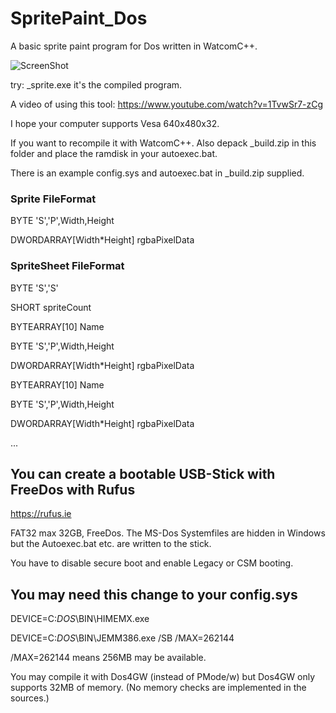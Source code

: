 # SpritePaint_Dos
A basic sprite paint program for Dos written in WatcomC++.

![ScreenShot](https://raw.github.com/kosmonautdnb/SpritePaint_Dos/main/DESC.PNG)

try: _sprite.exe it's the compiled program.

A video of using this tool: https://www.youtube.com/watch?v=1TvwSr7-zCg

I hope your computer supports Vesa 640x480x32.

If you want to recompile it with WatcomC++. Also depack _build.zip in this folder and place the ramdisk in your autoexec.bat.

There is an example config.sys and autoexec.bat in _build.zip supplied.

### Sprite FileFormat
BYTE 'S','P',Width,Height

DWORDARRAY[Width*Height] rgbaPixelData

### SpriteSheet FileFormat
BYTE 'S','S'

SHORT spriteCount

BYTEARRAY[10] Name

BYTE 'S','P',Width,Height

DWORDARRAY[Width*Height] rgbaPixelData

BYTEARRAY[10] Name

BYTE 'S','P',Width,Height

DWORDARRAY[Width*Height] rgbaPixelData

...

## You can create a bootable USB-Stick with FreeDos with Rufus

https://rufus.ie

FAT32 max 32GB, FreeDos. The MS-Dos Systemfiles are hidden in Windows but the Autoexec.bat etc. are written to the stick.

You have to disable secure boot and enable Legacy or CSM booting.

## You may need this change to your config.sys

DEVICE=C:_DOS_\BIN\HIMEMX.exe

DEVICE=C:_DOS_\BIN\JEMM386.exe /SB /MAX=262144

/MAX=262144 means 256MB may be available.

You may compile it with Dos4GW (instead of PMode/w) but Dos4GW only supports 32MB of memory. (No memory checks are implemented in the sources.)

